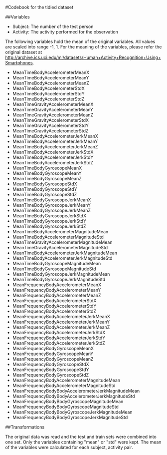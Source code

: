 #Codebook for the tidied dataset

##Variables
* Subject: The number of the test person
* Activity: The activity performed for the observation

The following variables hold the mean of the original variables. All values are scaled into range -1, 1. 
For the meaning of the variables, please refer the original dataset at 
http://archive.ics.uci.edu/ml/datasets/Human+Activity+Recognition+Using+Smartphones.

* MeanTimeBodyAccelerometerMeanX
* MeanTimeBodyAccelerometerMeanY
* MeanTimeBodyAccelerometerMeanZ
* MeanTimeBodyAccelerometerStdX
* MeanTimeBodyAccelerometerStdY
* MeanTimeBodyAccelerometerStdZ
* MeanTimeGravityAccelerometerMeanX
* MeanTimeGravityAccelerometerMeanY
* MeanTimeGravityAccelerometerMeanZ
* MeanTimeGravityAccelerometerStdX
* MeanTimeGravityAccelerometerStdY
* MeanTimeGravityAccelerometerStdZ
* MeanTimeBodyAccelerometerJerkMeanX
* MeanTimeBodyAccelerometerJerkMeanY
* MeanTimeBodyAccelerometerJerkMeanZ
* MeanTimeBodyAccelerometerJerkStdX
* MeanTimeBodyAccelerometerJerkStdY
* MeanTimeBodyAccelerometerJerkStdZ
* MeanTimeBodyGyroscopeMeanX
* MeanTimeBodyGyroscopeMeanY
* MeanTimeBodyGyroscopeMeanZ
* MeanTimeBodyGyroscopeStdX
* MeanTimeBodyGyroscopeStdY
* MeanTimeBodyGyroscopeStdZ
* MeanTimeBodyGyroscopeJerkMeanX
* MeanTimeBodyGyroscopeJerkMeanY
* MeanTimeBodyGyroscopeJerkMeanZ
* MeanTimeBodyGyroscopeJerkStdX
* MeanTimeBodyGyroscopeJerkStdY
* MeanTimeBodyGyroscopeJerkStdZ
* MeanTimeBodyAccelerometerMagnitudeMean
* MeanTimeBodyAccelerometerMagnitudeStd
* MeanTimeGravityAccelerometerMagnitudeMean
* MeanTimeGravityAccelerometerMagnitudeStd
* MeanTimeBodyAccelerometerJerkMagnitudeMean
* MeanTimeBodyAccelerometerJerkMagnitudeStd
* MeanTimeBodyGyroscopeMagnitudeMean
* MeanTimeBodyGyroscopeMagnitudeStd
* MeanTimeBodyGyroscopeJerkMagnitudeMean
* MeanTimeBodyGyroscopeJerkMagnitudeStd
* MeanFrequencyBodyAccelerometerMeanX
* MeanFrequencyBodyAccelerometerMeanY
* MeanFrequencyBodyAccelerometerMeanZ
* MeanFrequencyBodyAccelerometerStdX
* MeanFrequencyBodyAccelerometerStdY
* MeanFrequencyBodyAccelerometerStdZ
* MeanFrequencyBodyAccelerometerJerkMeanX
* MeanFrequencyBodyAccelerometerJerkMeanY
* MeanFrequencyBodyAccelerometerJerkMeanZ
* MeanFrequencyBodyAccelerometerJerkStdX
* MeanFrequencyBodyAccelerometerJerkStdY
* MeanFrequencyBodyAccelerometerJerkStdZ
* MeanFrequencyBodyGyroscopeMeanX
* MeanFrequencyBodyGyroscopeMeanY
* MeanFrequencyBodyGyroscopeMeanZ
* MeanFrequencyBodyGyroscopeStdX
* MeanFrequencyBodyGyroscopeStdY
* MeanFrequencyBodyGyroscopeStdZ
* MeanFrequencyBodyAccelerometerMagnitudeMean
* MeanFrequencyBodyAccelerometerMagnitudeStd
* MeanFrequencyBodyBodyAccelerometerJerkMagnitudeMean
* MeanFrequencyBodyBodyAccelerometerJerkMagnitudeStd
* MeanFrequencyBodyBodyGyroscopeMagnitudeMean
* MeanFrequencyBodyBodyGyroscopeMagnitudeStd
* MeanFrequencyBodyBodyGyroscopeJerkMagnitudeMean
* MeanFrequencyBodyBodyGyroscopeJerkMagnitudeStd

##Transformations

The original data was read and the test and train sets were combined into one set. 
Only the variables containing "mean" or "std" were kept. The mean of the variables 
were calculated for each subject, activity pair.
